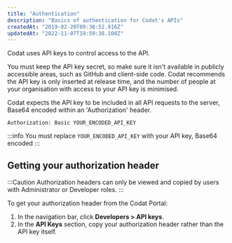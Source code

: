 ```yaml
---
title: "Authentication"
description: "Basics of authentication for Codat's APIs"
createdAt: "2019-02-20T09:38:52.916Z"
updatedAt: "2022-11-07T19:59:38.100Z"
---
```


Codat uses API keys to control access to the API.

You must keep the API key secret, so make sure it isn't available in publicly accessible areas, such as GitHub and client-side code. Codat recommends the API key is only inserted at release time, and the number of people at your organisation with access to your API key is minimised.

Codat expects the API key to be included in all API requests to the server, Base64 encoded within an 'Authorization' header.

`Authorization: Basic YOUR_ENCODED_API_KEY`

:::info
You must replace <code>YOUR_ENCODED_API_KEY</code> with your API key, Base64 encoded
:::

## Getting your authorization header

:::Caution
Authorization headers can only be viewed and copied by users with Administrator or Developer roles.
:::

To get your authorization header from the Codat Portal:

1. In the navigation bar, click **Developers > API keys**.
2. In the **API Keys** section, copy your authorization header rather than the API key itself.

